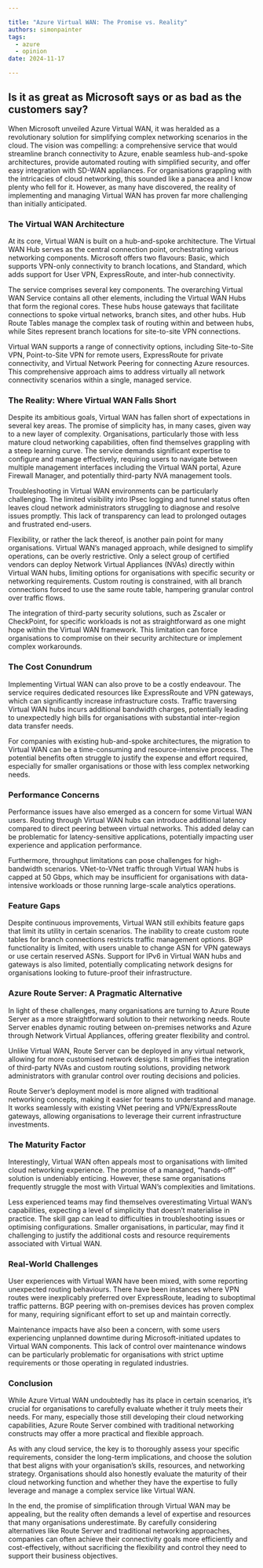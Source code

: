 ```yaml
---

title: "Azure Virtual WAN: The Promise vs. Reality"
authors: simonpainter
tags:
  - azure
  - opinion
date: 2024-11-17

---
```


## Is it as great as Microsoft says or as bad as the customers say?

When Microsoft unveiled Azure Virtual WAN, it was heralded as a revolutionary solution for simplifying complex networking scenarios in the cloud. The vision was compelling: a comprehensive service that would streamline branch connectivity to Azure, enable seamless hub-and-spoke architectures, provide automated routing with simplified security, and offer easy integration with SD-WAN appliances. For organisations grappling with the intricacies of cloud networking, this sounded like a panacea and I know plenty who fell for it. However, as many have discovered, the reality of implementing and managing Virtual WAN has proven far more challenging than initially anticipated.
<!-- truncate -->
### The Virtual WAN Architecture

At its core, Virtual WAN is built on a hub-and-spoke architecture. The Virtual WAN Hub serves as the central connection point, orchestrating various networking components. Microsoft offers two flavours: Basic, which supports VPN-only connectivity to branch locations, and Standard, which adds support for User VPN, ExpressRoute, and inter-hub connectivity.

The service comprises several key components. The overarching Virtual WAN Service contains all other elements, including the Virtual WAN Hubs that form the regional cores. These hubs house gateways that facilitate connections to spoke virtual networks, branch sites, and other hubs. Hub Route Tables manage the complex task of routing within and between hubs, while Sites represent branch locations for site-to-site VPN connections.

Virtual WAN supports a range of connectivity options, including Site-to-Site VPN, Point-to-Site VPN for remote users, ExpressRoute for private connectivity, and Virtual Network Peering for connecting Azure resources. This comprehensive approach aims to address virtually all network connectivity scenarios within a single, managed service.

### The Reality: Where Virtual WAN Falls Short

Despite its ambitious goals, Virtual WAN has fallen short of expectations in several key areas. The promise of simplicity has, in many cases, given way to a new layer of complexity. Organisations, particularly those with less mature cloud networking capabilities, often find themselves grappling with a steep learning curve. The service demands significant expertise to configure and manage effectively, requiring users to navigate between multiple management interfaces including the Virtual WAN portal, Azure Firewall Manager, and potentially third-party NVA management tools.

Troubleshooting in Virtual WAN environments can be particularly challenging. The limited visibility into IPsec logging and tunnel status often leaves cloud network administrators struggling to diagnose and resolve issues promptly. This lack of transparency can lead to prolonged outages and frustrated end-users.

Flexibility, or rather the lack thereof, is another pain point for many organisations. Virtual WAN’s managed approach, while designed to simplify operations, can be overly restrictive. Only a select group of certified vendors can deploy Network Virtual Appliances (NVAs) directly within Virtual WAN hubs, limiting options for organisations with specific security or networking requirements. Custom routing is constrained, with all branch connections forced to use the same route table, hampering granular control over traffic flows.

The integration of third-party security solutions, such as Zscaler or CheckPoint, for specific workloads is not as straightforward as one might hope within the Virtual WAN framework. This limitation can force organisations to compromise on their security architecture or implement complex workarounds.

### The Cost Conundrum

Implementing Virtual WAN can also prove to be a costly endeavour. The service requires dedicated resources like ExpressRoute and VPN gateways, which can significantly increase infrastructure costs. Traffic traversing Virtual WAN hubs incurs additional bandwidth charges, potentially leading to unexpectedly high bills for organisations with substantial inter-region data transfer needs.

For companies with existing hub-and-spoke architectures, the migration to Virtual WAN can be a time-consuming and resource-intensive process. The potential benefits often struggle to justify the expense and effort required, especially for smaller organisations or those with less complex networking needs.

### Performance Concerns

Performance issues have also emerged as a concern for some Virtual WAN users. Routing through Virtual WAN hubs can introduce additional latency compared to direct peering between virtual networks. This added delay can be problematic for latency-sensitive applications, potentially impacting user experience and application performance.

Furthermore, throughput limitations can pose challenges for high-bandwidth scenarios. VNet-to-VNet traffic through Virtual WAN hubs is capped at 50 Gbps, which may be insufficient for organisations with data-intensive workloads or those running large-scale analytics operations.

### Feature Gaps

Despite continuous improvements, Virtual WAN still exhibits feature gaps that limit its utility in certain scenarios. The inability to create custom route tables for branch connections restricts traffic management options. BGP functionality is limited, with users unable to change ASN for VPN gateways or use certain reserved ASNs. Support for IPv6 in Virtual WAN hubs and gateways is also limited, potentially complicating network designs for organisations looking to future-proof their infrastructure.

### Azure Route Server: A Pragmatic Alternative

In light of these challenges, many organisations are turning to Azure Route Server as a more straightforward solution to their networking needs. Route Server enables dynamic routing between on-premises networks and Azure through Network Virtual Appliances, offering greater flexibility and control.

Unlike Virtual WAN, Route Server can be deployed in any virtual network, allowing for more customised network designs. It simplifies the integration of third-party NVAs and custom routing solutions, providing network administrators with granular control over routing decisions and policies.

Route Server’s deployment model is more aligned with traditional networking concepts, making it easier for teams to understand and manage. It works seamlessly with existing VNet peering and VPN/ExpressRoute gateways, allowing organisations to leverage their current infrastructure investments.

### The Maturity Factor

Interestingly, Virtual WAN often appeals most to organisations with limited cloud networking experience. The promise of a managed, “hands-off” solution is undeniably enticing. However, these same organisations frequently struggle the most with Virtual WAN’s complexities and limitations.

Less experienced teams may find themselves overestimating Virtual WAN’s capabilities, expecting a level of simplicity that doesn’t materialise in practice. The skill gap can lead to difficulties in troubleshooting issues or optimising configurations. Smaller organisations, in particular, may find it challenging to justify the additional costs and resource requirements associated with Virtual WAN.

### Real-World Challenges

User experiences with Virtual WAN have been mixed, with some reporting unexpected routing behaviours. There have been instances where VPN routes were inexplicably preferred over ExpressRoute, leading to suboptimal traffic patterns. BGP peering with on-premises devices has proven complex for many, requiring significant effort to set up and maintain correctly.

Maintenance impacts have also been a concern, with some users experiencing unplanned downtime during Microsoft-initiated updates to Virtual WAN components. This lack of control over maintenance windows can be particularly problematic for organisations with strict uptime requirements or those operating in regulated industries.

### Conclusion

While Azure Virtual WAN undoubtedly has its place in certain scenarios, it’s crucial for organisations to carefully evaluate whether it truly meets their needs. For many, especially those still developing their cloud networking capabilities, Azure Route Server combined with traditional networking constructs may offer a more practical and flexible approach.

As with any cloud service, the key is to thoroughly assess your specific requirements, consider the long-term implications, and choose the solution that best aligns with your organisation’s skills, resources, and networking strategy. Organisations should also honestly evaluate the maturity of their cloud networking function and whether they have the expertise to fully leverage and manage a complex service like Virtual WAN.

In the end, the promise of simplification through Virtual WAN may be appealing, but the reality often demands a level of expertise and resources that many organisations underestimate. By carefully considering alternatives like Route Server and traditional networking approaches, companies can often achieve their connectivity goals more efficiently and cost-effectively, without sacrificing the flexibility and control they need to support their business objectives.
